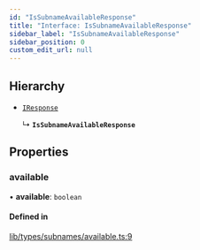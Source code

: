 ```yaml
---
id: "IsSubnameAvailableResponse"
title: "Interface: IsSubnameAvailableResponse"
sidebar_label: "IsSubnameAvailableResponse"
sidebar_position: 0
custom_edit_url: null
---
```


## Hierarchy

- [`IResponse`](IResponse.md)

  ↳ **`IsSubnameAvailableResponse`**

## Properties

### available

• **available**: `boolean`

#### Defined in

[lib/types/subnames/available.ts:9](https://github.com/JustaName-id/JustaName-sdk/blob/11f6578/packages/@justaname.id/sdk/src/lib/types/subnames/available.ts#L9)
